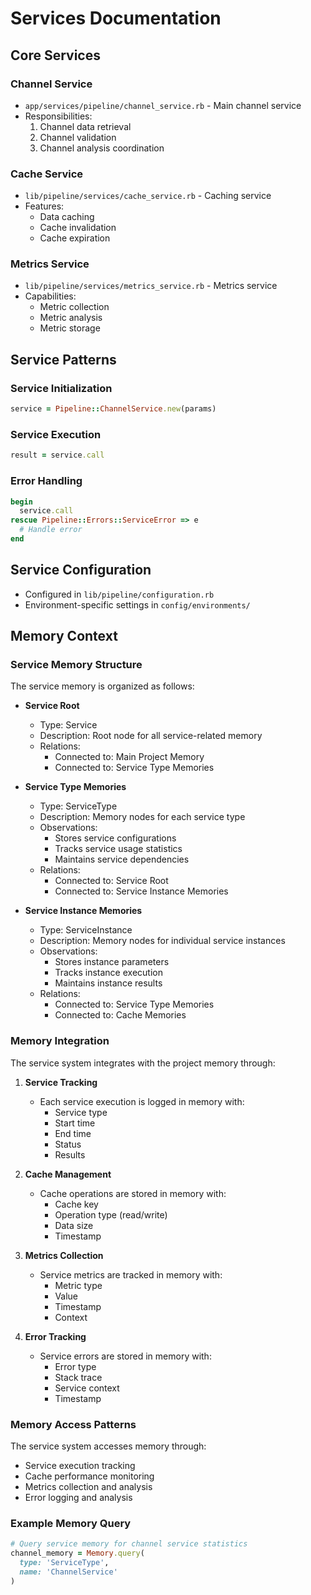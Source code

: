 # Services Documentation

## Core Services

### Channel Service
- `app/services/pipeline/channel_service.rb` - Main channel service
- Responsibilities:
  1. Channel data retrieval
  2. Channel validation
  3. Channel analysis coordination

### Cache Service
- `lib/pipeline/services/cache_service.rb` - Caching service
- Features:
  - Data caching
  - Cache invalidation
  - Cache expiration

### Metrics Service
- `lib/pipeline/services/metrics_service.rb` - Metrics service
- Capabilities:
  - Metric collection
  - Metric analysis
  - Metric storage

## Service Patterns

### Service Initialization
```ruby
service = Pipeline::ChannelService.new(params)
```

### Service Execution
```ruby
result = service.call
```

### Error Handling
```ruby
begin
  service.call
rescue Pipeline::Errors::ServiceError => e
  # Handle error
end
```

## Service Configuration
- Configured in `lib/pipeline/configuration.rb`
- Environment-specific settings in `config/environments/`

## Memory Context

### Service Memory Structure
The service memory is organized as follows:

- **Service Root**
  - Type: Service
  - Description: Root node for all service-related memory
  - Relations:
    - Connected to: Main Project Memory
    - Connected to: Service Type Memories

- **Service Type Memories**
  - Type: ServiceType
  - Description: Memory nodes for each service type
  - Observations:
    - Stores service configurations
    - Tracks service usage statistics
    - Maintains service dependencies
  - Relations:
    - Connected to: Service Root
    - Connected to: Service Instance Memories

- **Service Instance Memories**
  - Type: ServiceInstance
  - Description: Memory nodes for individual service instances
  - Observations:
    - Stores instance parameters
    - Tracks instance execution
    - Maintains instance results
  - Relations:
    - Connected to: Service Type Memories
    - Connected to: Cache Memories

### Memory Integration
The service system integrates with the project memory through:

1. **Service Tracking**
   - Each service execution is logged in memory with:
     - Service type
     - Start time
     - End time
     - Status
     - Results

2. **Cache Management**
   - Cache operations are stored in memory with:
     - Cache key
     - Operation type (read/write)
     - Data size
     - Timestamp

3. **Metrics Collection**
   - Service metrics are tracked in memory with:
     - Metric type
     - Value
     - Timestamp
     - Context

4. **Error Tracking**
   - Service errors are stored in memory with:
     - Error type
     - Stack trace
     - Service context
     - Timestamp

### Memory Access Patterns
The service system accesses memory through:
- Service execution tracking
- Cache performance monitoring
- Metrics collection and analysis
- Error logging and analysis

### Example Memory Query
```ruby
# Query service memory for channel service statistics
channel_memory = Memory.query(
  type: 'ServiceType',
  name: 'ChannelService'
)